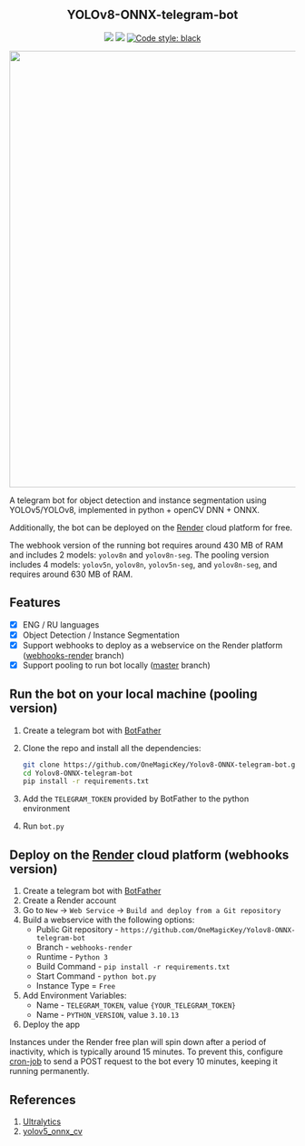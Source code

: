 <h2 align="center">YOLOv8-ONNX-telegram-bot</h2>

<p align="center">
<img src="https://img.shields.io/github/languages/top/OneMagicKey/Yolov8-ONNX-telegram-bot">
<img src ="https://img.shields.io/github/repo-size/OneMagicKey/Yolov8-ONNX-telegram-bot">
<a href="https://github.com/psf/black"><img alt="Code style: black" src="https://img.shields.io/badge/code%20style-black-000000.svg"></a>
</p>

<img width="768" src="images/example.png">

A telegram bot for object detection and instance segmentation using YOLOv5/YOLOv8, 
implemented in python + openCV DNN + ONNX.

Additionally, the bot can be deployed on the [Render](https://render.com) cloud platform 
for free.

The webhook version of the running bot requires around 430 MB of RAM and includes 2 
models: `yolov8n` and `yolov8n-seg`.  The pooling version includes 4 models: `yolov5n`, 
`yolov8n`, `yolov5n-seg`, and `yolov8n-seg`, and requires around 630 MB of RAM.

## Features

- [x] ENG / RU languages
- [x] Object Detection / Instance Segmentation
- [x] Support webhooks to deploy as a webservice on the Render platform ([webhooks-render](https://github.com/OneMagicKey/Yolov8-ONNX-telegram-bot/blob/webhooks-render/) branch)
- [x] Support pooling to run bot locally ([master](https://github.com/OneMagicKey/Yolov8-ONNX-telegram-bot/blob/master/) branch)

## Run the bot on your local machine (pooling version)

1) Create a telegram bot with [BotFather](https://telegram.me/BotFather)
2) Clone the repo and install all the dependencies:

   ```bash
   git clone https://github.com/OneMagicKey/Yolov8-ONNX-telegram-bot.git
   cd Yolov8-ONNX-telegram-bot
   pip install -r requirements.txt 
   ```

3) Add the `TELEGRAM_TOKEN` provided by BotFather to the python environment
4) Run `bot.py`

## Deploy on the [Render](https://render.com) cloud platform (webhooks version)

1) Create a telegram bot with [BotFather](https://telegram.me/BotFather)
2) Create a Render account
3) Go to `New` -> `Web Service` -> `Build and deploy from a Git repository`
4) Build a webservice with the following options:
   * Public Git repository - `https://github.com/OneMagicKey/Yolov8-ONNX-telegram-bot`
   * Branch - `webhooks-render`
   * Runtime - `Python 3`
   * Build Command - `pip install -r requirements.txt`
   * Start Command - `python bot.py`
   * Instance Type = `Free`
5) Add Environment Variables:
   * Name - `TELEGRAM_TOKEN`, value `{YOUR_TELEGRAM_TOKEN}`
   * Name - `PYTHON_VERSION`, value `3.10.13`
6) Deploy the app

Instances under the Render free plan will spin down after a period of inactivity, 
which is typically around 15 minutes. To prevent this, configure [cron-job](https://cron-job.org/) 
to send a POST request to the bot every 10 minutes, keeping it running permanently.

## References

1) [Ultralytics](https://github.com/ultralytics/ultralytics)
2) [yolov5_onnx_cv](https://github.com/brucefay1115/yolov5_onnx_cv)
